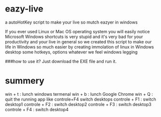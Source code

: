 # eazy-live
 
 a autoHotKey script to make your live so mutch eazyer in windows

If you ever used Linux or Mac OS operating system you will easily notice Microsoft  Windows shortcuts is very stupid and  it's very bad for your productivity and your live in general so we created this script to make our life in Windows so much easier 
by creating immolation of linux in Windows desktop 
some hotkeys,  options whatever we feel windows legging

###how to use it?
Just download the EXE file and run it. 

# summery
win + t : lunch windows termenal
win + b : lunch Google Chrome
win + Q : quit the running app like controle+F4
switch desktops
controle + F1 : switch desktop1
controle + F2 : switch desktop2
controle + F3 : switch desktop3
controle + F4 : switch desktop4
